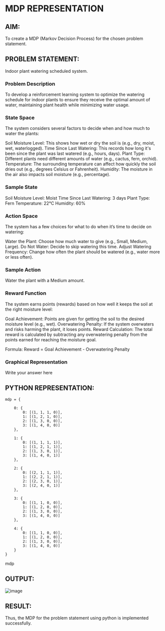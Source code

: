 # MDP REPRESENTATION

## AIM:
To create a MDP (Markov Decision Process) for the chosen problem statement.

## PROBLEM STATEMENT:
Indoor plant watering scheduled system.

### Problem Description
To develop a reinforcement learning system to optimize the watering schedule for indoor plants to ensure they receive the optimal amount of water, maintaining plant health while minimizing water usage.

### State Space
The system considers several factors to decide when and how much to water the plants:

Soil Moisture Level: This shows how wet or dry the soil is (e.g., dry, moist, wet, waterlogged).
Time Since Last Watering: This records how long it's been since the plant was last watered (e.g., hours, days).
Plant Type: Different plants need different amounts of water (e.g., cactus, fern, orchid).
Temperature: The surrounding temperature can affect how quickly the soil dries out (e.g., degrees Celsius or Fahrenheit).
Humidity: The moisture in the air also impacts soil moisture (e.g., percentage).

### Sample State
Soil Moisture Level: Moist
Time Since Last Watering: 3 days
Plant Type: Fern
Temperature: 22°C
Humidity: 60%

### Action Space
The system has a few choices for what to do when it’s time to decide on watering:

Water the Plant: Choose how much water to give (e.g., Small, Medium, Large).
Do Not Water: Decide to skip watering this time.
Adjust Watering Frequency: Change how often the plant should be watered (e.g., water more or less often).

### Sample Action
Water the plant with a Medium amount.

### Reward Function
The system earns points (rewards) based on how well it keeps the soil at the right moisture level:

Goal Achievement: Points are given for getting the soil to the desired moisture level (e.g., wet).
Overwatering Penalty: If the system overwaters and risks harming the plant, it loses points.
Reward Calculation:
The total reward is calculated by subtracting any overwatering penalty from the points earned for reaching the moisture goal.

Formula:
Reward = Goal Achievement - Overwatering Penalty

### Graphical Representation
Write your answer here

## PYTHON REPRESENTATION:
```
mdp = {
  
    0: {
        0: [(1, 1, 1, 0)],  
        1: [(1, 2, 1, 0)],  
        2: [(1, 3, 0, 0)],
        3: [(1, 4, 0, 0)]
    },
  
    1: {
        0: [(1, 1, 1, 1)],  
        1: [(1, 2, 1, 1)],  
        2: [(1, 3, 0, 1)], 
        3: [(1, 4, 0, 1)]   
    },
 
    2: {
        0: [(2, 1, 1, 1)],  
        1: [(2, 2, 1, 1)],  
        2: [(2, 3, 0, 1)],  
        3: [(2, 4, 0, 1)]  
    },

    3: {
        0: [(1, 1, 0, 0)],  
        1: [(1, 2, 0, 0)],  
        2: [(1, 3, 0, 0)],  
        3: [(1, 4, 0, 0)]  
    },

    4: {
        0: [(1, 1, 0, 0)], 
        1: [(1, 2, 0, 0)],  
        2: [(1, 3, 0, 0)], 
        3: [(1, 4, 0, 0)]  
    }
}
```
mdp
## OUTPUT:
![image](https://github.com/user-attachments/assets/1145bb5a-6670-42e8-8f71-43f37c9eed17)


## RESULT:
Thus, the MDP for the problem statement using python is implemented successfully.

